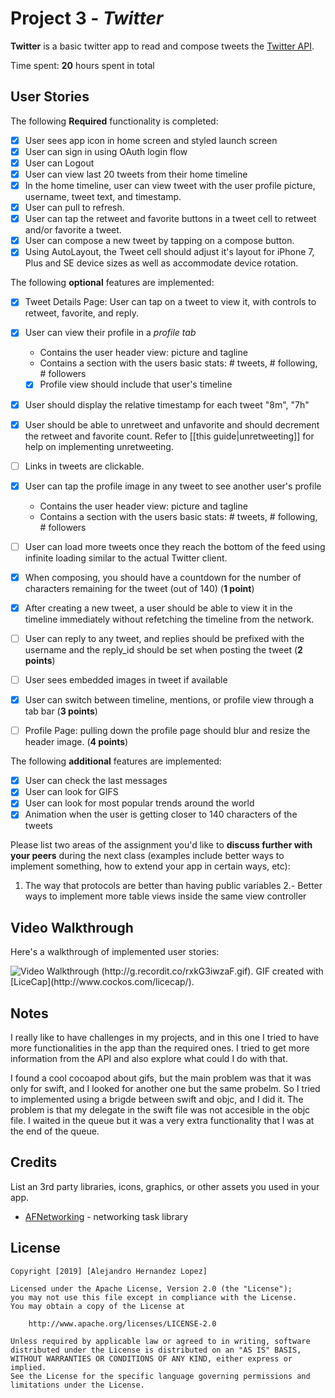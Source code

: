 # Project 3 - *Twitter*

**Twitter** is a basic twitter app to read and compose tweets the [Twitter API](https://apps.twitter.com/).

Time spent: **20** hours spent in total

## User Stories

The following **Required** functionality is completed:

- [x] User sees app icon in home screen and styled launch screen
- [x] User can sign in using OAuth login flow
- [x] User can Logout
- [x] User can view last 20 tweets from their home timeline
- [x] In the home timeline, user can view tweet with the user profile picture, username, tweet text, and timestamp.
- [x] User can pull to refresh.
- [x] User can tap the retweet and favorite buttons in a tweet cell to retweet and/or favorite a tweet.
- [x] User can compose a new tweet by tapping on a compose button.
- [x] Using AutoLayout, the Tweet cell should adjust it's layout for iPhone 7, Plus and SE device sizes as well as accommodate device rotation.

The following **optional** features are implemented:

- [x] Tweet Details Page: User can tap on a tweet to view it, with controls to retweet, favorite, and reply.
- [x] User can view their profile in a *profile tab*
  - Contains the user header view: picture and tagline
  - Contains a section with the users basic stats: # tweets, # following, # followers
  - [x] Profile view should include that user's timeline
- [x] User should display the relative timestamp for each tweet "8m", "7h"
- [x] User should be able to unretweet and unfavorite and should decrement the retweet and favorite count. Refer to [[this guide|unretweeting]] for help on implementing unretweeting.
- [ ] Links in tweets are clickable.
- [x] User can tap the profile image in any tweet to see another user's profile
  - Contains the user header view: picture and tagline
  - Contains a section with the users basic stats: # tweets, # following, # followers
- [ ] User can load more tweets once they reach the bottom of the feed using infinite loading similar to the actual Twitter client.
- [x] When composing, you should have a countdown for the number of characters remaining for the tweet (out of 140) (**1 point**)
- [x] After creating a new tweet, a user should be able to view it in the timeline immediately without refetching the timeline from the network.
- [ ] User can reply to any tweet, and replies should be prefixed with the username and the reply_id should be set when posting the tweet (**2 points**)
- [ ] User sees embedded images in tweet if available
- [x] User can switch between timeline, mentions, or profile view through a tab bar (**3 points**)
- [ ] Profile Page: pulling down the profile page should blur and resize the header image. (**4 points**)


The following **additional** features are implemented:

- [x] User can check the last messages
- [x] User can look for GIFS
- [x] User can look for most popular trends around the world
- [x] Animation when the user is getting closer to 140 characters of the tweets

Please list two areas of the assignment you'd like to **discuss further with your peers** during the next class (examples include better ways to implement something, how to extend your app in certain ways, etc):

1. The way that protocols are better than having public variables
2.- Better ways to implement more table views inside the same view controller

## Video Walkthrough

Here's a walkthrough of implemented user stories:

<img src='http://g.recordit.co/rxkG3iwzaF.gif' title='Video Walkthrough' width='' alt='Video Walkthrough' />
(http://g.recordit.co/rxkG3iwzaF.gif).
GIF created with [LiceCap](http://www.cockos.com/licecap/).

## Notes

I really like to have challenges in my projects, and in this one I tried to have more functionalities in the app than the required ones. I tried to get more information from the API and also explore what could I do with that. 

I found a cool cocoapod about gifs, but the main problem was that it was only for swift, and I looked for another one but the same probelm. So I tried to implemented using a brigde between swift and objc, and I did it. The problem is that my delegate in the swift file was not accesible in the objc file. I waited in the queue but it was a very extra functionality that I was at the end of the queue.

## Credits

List an 3rd party libraries, icons, graphics, or other assets you used in your app.

- [AFNetworking](https://github.com/AFNetworking/AFNetworking) - networking task library

## License

    Copyright [2019] [Alejandro Hernandez Lopez]

    Licensed under the Apache License, Version 2.0 (the "License");
    you may not use this file except in compliance with the License.
    You may obtain a copy of the License at

        http://www.apache.org/licenses/LICENSE-2.0

    Unless required by applicable law or agreed to in writing, software
    distributed under the License is distributed on an "AS IS" BASIS,
    WITHOUT WARRANTIES OR CONDITIONS OF ANY KIND, either express or implied.
    See the License for the specific language governing permissions and
    limitations under the License.

